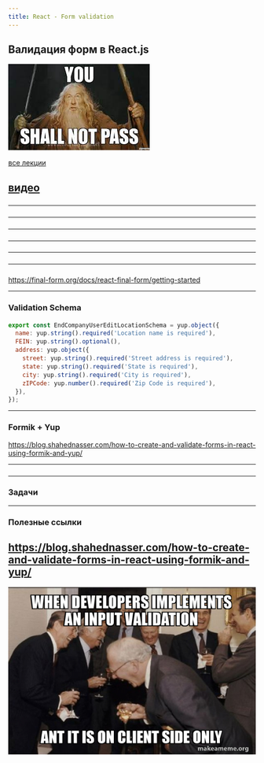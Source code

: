```yaml
---
title: React - Form validation
---
```


## Валидация форм в React.js

![react validation](assets/react-validation/img.png)

[все лекции](https://github.com/dmitryweiner/lectures/blob/main/README.md)

[видео]()
---

### 

---

### 

---

### 

---

### 

---

### 

---

### 

---

### 
https://final-form.org/docs/react-final-form/getting-started

---

### Validation Schema
```js
export const EndCompanyUserEditLocationSchema = yup.object({
  name: yup.string().required('Location name is required'),
  FEIN: yup.string().optional(),
  address: yup.object({
    street: yup.string().required('Street address is required'),
    state: yup.string().required('State is required'),
    city: yup.string().required('City is required'),
    zIPCode: yup.number().required('Zip Code is required'),
  }),
});

```

---

### Formik + Yup
https://blog.shahednasser.com/how-to-create-and-validate-forms-in-react-using-formik-and-yup/

---

### 

---


### Задачи
---

### Полезные ссылки
https://blog.shahednasser.com/how-to-create-and-validate-forms-in-react-using-formik-and-yup/
---

![](assets/react-validation/img_3.png)